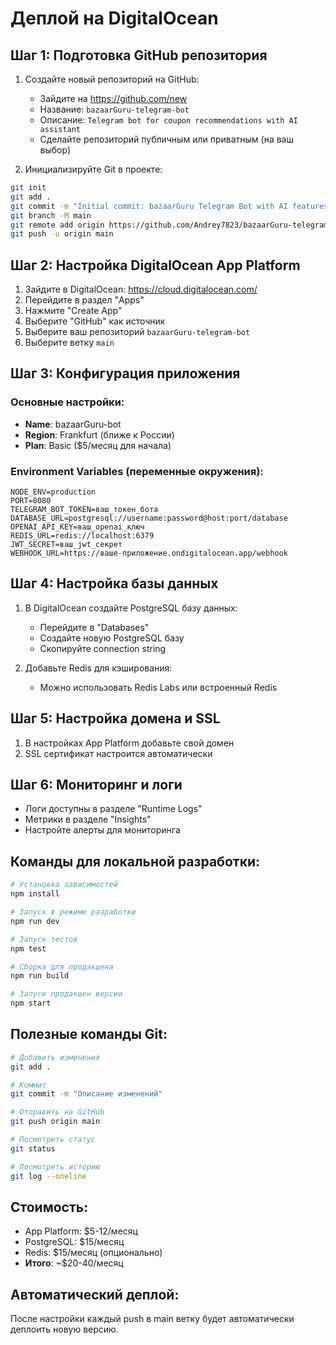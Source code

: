 # Деплой на DigitalOcean

## Шаг 1: Подготовка GitHub репозитория

1. Создайте новый репозиторий на GitHub:
   - Зайдите на https://github.com/new
   - Название: `bazaarGuru-telegram-bot`
   - Описание: `Telegram bot for coupon recommendations with AI assistant`
   - Сделайте репозиторий публичным или приватным (на ваш выбор)

2. Инициализируйте Git в проекте:
```bash
git init
git add .
git commit -m "Initial commit: bazaarGuru Telegram Bot with AI features"
git branch -M main
git remote add origin https://github.com/Andrey7823/bazaarGuru-telegram-bot.git
git push -u origin main
```

## Шаг 2: Настройка DigitalOcean App Platform

1. Зайдите в DigitalOcean: https://cloud.digitalocean.com/
2. Перейдите в раздел "Apps"
3. Нажмите "Create App"
4. Выберите "GitHub" как источник
5. Выберите ваш репозиторий `bazaarGuru-telegram-bot`
6. Выберите ветку `main`

## Шаг 3: Конфигурация приложения

### Основные настройки:
- **Name**: bazaarGuru-bot
- **Region**: Frankfurt (ближе к России)
- **Plan**: Basic ($5/месяц для начала)

### Environment Variables (переменные окружения):
```
NODE_ENV=production
PORT=8080
TELEGRAM_BOT_TOKEN=ваш_токен_бота
DATABASE_URL=postgresql://username:password@host:port/database
OPENAI_API_KEY=ваш_openai_ключ
REDIS_URL=redis://localhost:6379
JWT_SECRET=ваш_jwt_секрет
WEBHOOK_URL=https://ваше-приложение.ondigitalocean.app/webhook
```

## Шаг 4: Настройка базы данных

1. В DigitalOcean создайте PostgreSQL базу данных:
   - Перейдите в "Databases"
   - Создайте новую PostgreSQL базу
   - Скопируйте connection string

2. Добавьте Redis для кэширования:
   - Можно использовать Redis Labs или встроенный Redis

## Шаг 5: Настройка домена и SSL

1. В настройках App Platform добавьте свой домен
2. SSL сертификат настроится автоматически

## Шаг 6: Мониторинг и логи

- Логи доступны в разделе "Runtime Logs"
- Метрики в разделе "Insights"
- Настройте алерты для мониторинга

## Команды для локальной разработки:

```bash
# Установка зависимостей
npm install

# Запуск в режиме разработки
npm run dev

# Запуск тестов
npm test

# Сборка для продакшена
npm run build

# Запуск продакшен версии
npm start
```

## Полезные команды Git:

```bash
# Добавить изменения
git add .

# Коммит
git commit -m "Описание изменений"

# Отправить на GitHub
git push origin main

# Посмотреть статус
git status

# Посмотреть историю
git log --oneline
```

## Стоимость:
- App Platform: $5-12/месяц
- PostgreSQL: $15/месяц
- Redis: $15/месяц (опционально)
- **Итого**: ~$20-40/месяц

## Автоматический деплой:
После настройки каждый push в main ветку будет автоматически деплоить новую версию.